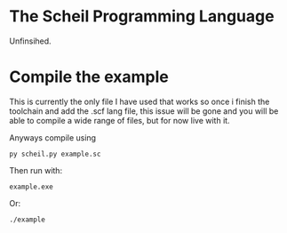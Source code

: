 # The Scheil Programming Language

Unfinsihed.

# Compile the example
This is currently the only file I have used that works so once i finish the toolchain and add the .scf lang file, this issue will be gone and you will be able to compile a wide range of files, but for now live with it.

Anyways compile using 

`py scheil.py example.sc`

Then run with:

`example.exe`

Or:

`./example`
